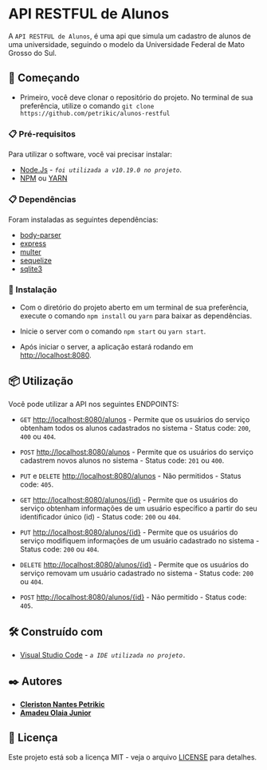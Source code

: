 # API RESTFUL de Alunos

A `API RESTFUL de Alunos`, é uma api que simula um cadastro de alunos de uma universidade, seguindo o modelo da Universidade Federal de Mato Grosso do Sul.

## 🚀 Começando

* Primeiro, você deve clonar o repositório do projeto. No terminal de sua preferência, utilize o comando `git clone https://github.com/petrikic/alunos-restful`

### 📋 Pré-requisitos

Para utilizar o software, você vai precisar instalar:
* [Node.Js](https://nodejs.org/en/download/) - *`foi utilizada a v10.19.0 no projeto`*.
* [NPM](https://www.npmjs.com/) ou [YARN](https://classic.yarnpkg.com/en/docs/install/#debian-stable)

### 📋 Dependências

Foram instaladas as seguintes dependências:
* [body-parser](https://www.npmjs.com/package/body-parser)
* [express](https://www.npmjs.com/package/express)
* [multer](https://www.npmjs.com/package/multer)
* [sequelize](https://www.npmjs.com/package/sequelize)
* [sqlite3](https://www.npmjs.com/package/sqlite3)

### 🔧 Instalação

* Com o diretório do projeto aberto em um terminal de sua preferência, execute o comando `npm install` ou `yarn` para baixar as dependências.

* Inicie o server com o comando `npm start` ou `yarn start`.

* Após iniciar o server, a aplicação estará rodando em [http://localhost:8080](http://localhost:8080).

## 📦 Utilização

Você pode utilizar a API nos seguintes ENDPOINTS:
* `GET` [http://localhost:8080/alunos]() - Permite que os usuários do serviço obtenham todos os alunos cadastrados no sistema - Status code: `200`, `400` ou `404`.

* `POST` [http://localhost:8080/alunos]() - Permite que os usuários do serviço cadastrem novos alunos no sistema - Status code: `201` ou `400`.

* `PUT` e `DELETE` [http://localhost:8080/alunos]() - Não permitidos - Status code: `405`.

* `GET` [http://localhost:8080/alunos/{id}]() - Permite que os usuários do serviço obtenham informações de um usuário específico a partir do seu identificador único (id) - Status code: `200` ou `404`.

* `PUT` [http://localhost:8080/alunos/{id}]() - Permite que os usuários do serviço modifiquem informações de um usuário cadastrado no sistema - Status code: `200` ou `404`.

* `DELETE` [http://localhost:8080/alunos/{id}]() - Permite que os usuários do serviço removam um usuário cadastrado no sistema - Status code: `200` ou `404`.

* `POST` [http://localhost:8080/alunos/{id}]() - Não permitido - Status code: `405`.

## 🛠️ Construído com

* [Visual Studio Code](https://code.visualstudio.com/) - *`a IDE utilizada no projeto.`*


## ✒️ Autores

* [**Cleriston Nantes Petrikic**](https://github.com/petrikic)
* [**Amadeu Olaia Junior**](https://github.com/gokyu)

## 📄 Licença

Este projeto está sob a licença MIT - veja o arquivo [LICENSE](https://github.com/petrikic/alunos-restful/blob/master/LICENSE) para detalhes.
